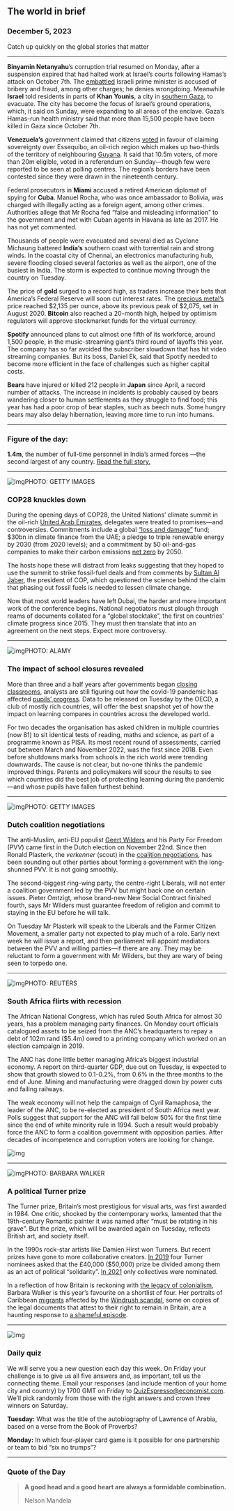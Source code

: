 ## The world in brief

### December 5, 2023

Catch up quickly on the global stories that matter



------



**Binyamin Netanyahu**’s corruption trial resumed on Monday, after a suspension expired that had halted work at Israel’s courts following Hamas’s attack on October 7th. The [embattled](https://www.economist.com/leaders/2023/11/29/how-america-should-manage-the-next-stage-of-the-gaza-war) Israeli prime minister is accused of bribery and fraud, among other charges; he denies wrongdoing. Meanwhile **Israel** told residents in parts of **Khan Younis**, a city in [southern Gaza](https://www.economist.com/middle-east-and-africa/2023/11/26/a-brutal-battle-for-southern-gaza-beckons-after-the-truce-ends), to evacuate. The city has become the focus of Israel’s ground operations, which, it said on Sunday, were expanding to all areas of the enclave. Gaza’s Hamas-run health ministry said that more than 15,500 people have been killed in Gaza since October 7th.

**Venezuela’s** government claimed that citizens [voted](https://www.economist.com/the-americas/2023/12/04/venezuelas-autocrat-nicolas-maduro-threatens-to-annex-guyana) in favour of claiming sovereignty over Essequibo, an oil-rich region which makes up two-thirds of the territory of neighbouring [Guyana](https://www.economist.com/the-americas/2022/03/26/guyanas-tiny-population-braces-for-a-gusher-of-petrodollars). It said that 10.5m voters, of more than 20m eligible, voted in a referendum on Sunday—though few were reported to be seen at polling centres. The region’s borders have been contested since they were drawn in the nineteenth century.

Federal prosecutors in **Miami** accused a retired American diplomat of spying for **Cuba**. Manuel Rocha, who was once ambassador to Bolivia, was charged with illegally acting as a foreign agent, among other crimes. Authorities allege that Mr Rocha fed “false and misleading information” to the government and met with Cuban agents in Havana as late as 2017. He has not yet commented.

Thousands of people were evacuated and several died as Cyclone Michaung battered **India’s** southern coast with torrential rain and strong winds. In the coastal city of Chennai, an electronics manufacturing hub, severe flooding closed several factories as well as the airport, one of the busiest in India. The storm is expected to continue moving through the country on Tuesday.

The price of **gold** surged to a record high, as traders increase their bets that America’s Federal Reserve will soon cut interest rates. The [precious metal’s](https://www.economist.com/finance-and-economics/2023/07/13/the-mystery-of-gold-prices) price reached $2,135 per ounce, above its previous peak of $2,075, set in August 2020. **Bitcoin** also reached a 20-month high, helped by optimism regulators will approve stockmarket funds for the virtual currency.

**Spotify** announced plans to cut almost one fifth of its workforce, around 1,500 people, in the music-streaming giant’s third round of layoffs this year. The company has so far avoided the subscriber slowdown that has hit video streaming companies. But its boss, Daniel Ek, said that Spotify needed to become more efficient in the face of challenges such as higher capital costs.

**Bears** have injured or killed 212 people in **Japan** since April, a record number of attacks. The increase in incidents is probably caused by bears wandering closer to human settlements as they struggle to find food; this year has had a poor crop of bear staples, such as beech nuts. Some hungry bears may also delay hibernation, leaving more time to run into humans.



------



### Figure of the day: 

**1.4m**, the number of full-time personnel in India’s armed forces —the second largest of any country. [Read the full story.](https://www.economist.com/asia/2023/11/29/narendra-modi-is-remaking-indias-14m-strong-military)



------



![img](https://niceboy.online/insight/public/Espresso/PHOTOS/20231209_dap309.jpg)PHOTO: GETTY IMAGES

### COP28 knuckles down

During the opening days of COP28, the United Nations’ climate summit in the oil-rich [United Arab Emirates](https://www.economist.com/briefing/2023/11/23/the-messier-the-world-gets-the-more-the-uae-seems-to-thrive), delegates were treated to promises—and controversies. Commitments include a global [“loss and damage”](https://www.economist.com/international/2022/11/20/a-new-un-fund-for-loss-and-damage-emerges-from-cop27) fund; $30bn in climate finance from the UAE; a pledge to triple renewable energy by 2030 (from 2020 levels); and a commitment by 50 oil-and-gas companies to make their carbon emissions [net zero](https://www.economist.com/films/2021/07/30/what-is-net-zero) by 2050.

The hosts hope these will distract from leaks suggesting that they hoped to use the summit to strike fossil-fuel deals and from comments by [Sultan Al Jaber](https://www.economist.com/business/2023/11/16/three-climate-fights-will-dominate-cop28), the president of COP, which questioned the science behind the claim that phasing out fossil fuels is needed to lessen climate change.

Now that most world leaders have left Dubai, the harder and more important work of the conference begins. National negotiators must plough through reams of documents collated for a “global stocktake”, the first on countries’ climate progress since 2015. They must then translate that into an agreement on the next steps. Expect more controversy.



------



![img](https://niceboy.online/insight/public/Espresso/PHOTOS/20231209_dap307.jpg)PHOTO: ALAMY

### The impact of school closures revealed

More than three and a half years after governments began [closing classrooms](https://www.economist.com/leaders/2021/06/24/closing-the-worlds-schools-caused-children-great-harm), analysts are still figuring out how the covid-19 pandemic has affected [pupils’ progress](https://www.economist.com/international/2022/07/07/covid-learning-loss-has-been-a-global-disaster). Data to be released on Tuesday by the OECD, a club of mostly rich countries, will offer the best snapshot yet of how the impact on learning compares in countries across the developed world.

For two decades the organisation has asked children in multiple countries (now 81) to sit identical tests of reading, maths and science, as part of a programme known as PISA. Its most recent round of assessments, carried out between March and November 2022, was the first since 2018. Even before shutdowns marks from schools in the rich world were trending downwards. The cause is not clear, but no-one thinks the pandemic improved things. Parents and policymakers will scour the results to see which countries did the best job of protecting learning during the pandemic—and whose pupils have fallen furthest behind.



------



![img](https://niceboy.online/insight/public/Espresso/PHOTOS/20231209_dap314.jpg)PHOTO: GETTY IMAGES

### Dutch coalition negotiations

The anti-Muslim, anti-EU populist [Geert Wilders](https://www.economist.com/the-economist-explains/2023/11/24/who-is-geert-wilders-the-surprise-winner-of-the-dutch-election) and his Party For Freedom (PVV) came first in the Dutch election on November 22nd. Since then Ronald Plasterk, the *verkenner* (scout) in the [coalition negotiations](https://www.economist.com/europe/2023/11/30/geert-wilders-struggles-towards-power-in-the-netherlands), has been sounding out other parties about forming a government with the long-shunned PVV. It is not going smoothly.

The second-biggest ring-wing party, the centre-right Liberals, will not enter a coalition government led by the PVV but might back one on certain issues. Pieter Omtzigt, whose brand-new New Social Contract finished fourth, says Mr Wilders must guarantee freedom of religion and commit to staying in the EU before he will talk.

On Tuesday Mr Plasterk will speak to the Liberals and the Farmer Citizen Movement, a smaller party not expected to play much of a role. Early next week he will issue a report, and then parliament will appoint mediators between the PVV and willing parties—if there are any. They may be reluctant to form a government with Mr Wilders, but they are wary of being seen to torpedo one.



------



![img](https://niceboy.online/insight/public/Espresso/PHOTOS/20231209_dap315.jpg)PHOTO: REUTERS

### South Africa flirts with recession

The African National Congress, which has ruled South Africa for almost 30 years, has a problem managing party finances. On Monday court officials catalogued assets to be seized from the ANC’s headquarters to repay a debt of 102m rand ($5.4m) owed to a printing company which worked on an election campaign in 2019.

The ANC has done little better managing Africa’s biggest industrial economy. A report on third-quarter GDP, due out on Tuesday, is expected to show that growth slowed to 0.1-0.2%, from 0.6% in the three months to the end of June. Mining and manufacturing were dragged down by power cuts and failing railways.

The weak economy will not help the campaign of Cyril Ramaphosa, the leader of the ANC, to be re-elected as president of South Africa next year. Polls suggest that support for the ANC will fall below 50% for the first time since the end of white minority rule in 1994. Such a result would probably force the ANC to form a coalition government with opposition parties. After decades of incompetence and corruption voters are looking for change.

![img](https://niceboy.online/insight/public/Espresso/PHOTOS/20231209_DAC626.jpg)



------



![img](https://niceboy.online/insight/public/Espresso/PHOTOS/20231209_dap311.jpg)PHOTO: BARBARA WALKER

### A political Turner prize

The Turner prize, Britain’s most prestigious for visual arts, was first awarded in 1984. One critic, shocked by the contemporary works, lamented that the 19th-century Romantic painter it was named after “must be rotating in his grave”. But the prize, which will be awarded again on Tuesday, reflects British art, and society itself.

In the 1990s rock-star artists like Damien Hirst won Turners. But recent prizes have gone to more collaborative creators. [In 2019](https://www.economist.com/prospero/2019/12/04/turner-prizes-for-all) four Turner nominees asked that the £40,000 ($50,000) prize be divided among them as an act of political “solidarity”. [In 2021](https://www.economist.com/culture/2021/12/02/array-collective-a-group-from-belfast-wins-the-turner-prize) only collectives were nominated.

In a reflection of how Britain is reckoning with [the legacy of colonialism](https://www.economist.com/culture/2023/09/16/the-british-empire-peaked-100-years-ago-this-month), Barbara Walker is this year’s favourite on a shortlist of four. Her portraits of Caribbean [migrants](https://www.economist.com/prospero/2018/06/12/portraits-of-the-windrush-generation) affected by the [Windrush scandal](https://www.economist.com/britain/2018/04/18/the-national-shame-of-britains-treatment-of-windrush-migrants), some on copies of the legal documents that attest to their right to remain in Britain, are a haunting response to [a shameful episode](https://www.economist.com/leaders/2018/05/05/britain-needs-a-national-identity-register).



------



![img](https://niceboy.online/insight/public/Espresso/PHOTOS/QuizNEW_201.jpeg)

### Daily quiz

We will serve you a new question each day this week. On Friday your challenge is to give us all five answers and, as important, tell us the connecting theme. Email your responses (and include mention of your home city and country) by 1700 GMT on Friday to [QuizEspresso@economist.com](https://mail.google.com/mail/?view=cm&fs=1&tf=1&to=QuizEspresso@economist.com). We’ll pick randomly from those with the right answers and crown three winners on Saturday.

**Tuesday:** What was the title of the autobiography of Lawrence of Arabia, based on a verse from the Book of Proverbs?

**Monday:** In which four-player card game is it possible for one partnership or team to bid “six no trumps”?



------



### Quote of the Day

> **A good head and a good heart are always a formidable combination.**
>
> Nelson Mandela




